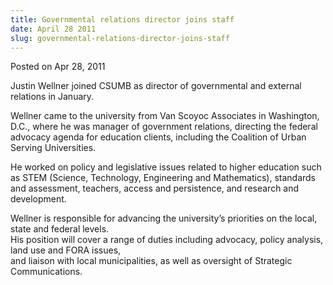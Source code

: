 ```yaml
---
title: Governmental relations director joins staff
date: April 28 2011
slug: governmental-relations-director-joins-staff
---
```





<span class="date">Posted on Apr 28, 2011    </span>
<p>Justin Wellner joined CSUMB as director of governmental and
external relations in January.</p>
<p>Wellner came to the university from Van Scoyoc Associates in
Washington, D.C., where he was manager of government relations,
directing the federal advocacy agenda for education clients,
including the Coalition of Urban Serving Universities.</p>
<p>He worked on policy and legislative issues related to higher
education such as STEM (Science, Technology, Engineering and
Mathematics), standards and assessment, teachers, access and
persistence, and research and development.</p>
<p>Wellner is responsible for advancing the university&#x2019;s priorities
on the local, state and federal levels.<br>
His position will cover a range of duties including advocacy,
policy analysis, land use and FORA issues,<br>
and liaison with local municipalities, as well as oversight of
Strategic Communications.</br></br></p>





